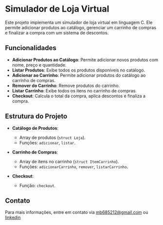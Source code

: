 # Simulador de Loja Virtual

Este projeto implementa um simulador de loja virtual em linguagem C. Ele permite adicionar produtos ao catálogo, gerenciar um carrinho de compras e finalizar a compra com um sistema de descontos.

## Funcionalidades

- **Adicionar Produtos ao Catálogo**: Permite adicionar novos produtos com nome, preço e quantidade.
- **Listar Produtos**: Exibe todos os produtos disponíveis no catálogo.
- **Adicionar ao Carrinho**: Permite adicionar produtos do catálogo ao carrinho de compras.
- **Remover do Carrinho**: Remove produtos do carrinho.
- **Listar Carrinho**: Exibe todos os itens no carrinho de compras.
- **Checkout**: Calcula o total da compra, aplica descontos e finaliza a compra.

## Estrutura do Projeto

- **Catálogo de Produtos**:
  - Array de produtos (`struct Loja`).
  - Funções: `adicionar`, `listar`.

- **Carrinho de Compras**:
  - Array de itens no carrinho (`struct ItemCarrinho`).
  - Funções: `adicionarCarrinho`, `remover`, `listarCarrinho`.

- **Checkout**:
  - Função: `checkout`.

## Contato

Para mais informações, entre em contato via [mb685212@gmail.com](mailto:mb685212@gmail.com) ou [linkedin](https://linkedin.com/in/mateus-barros13)

